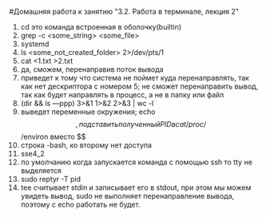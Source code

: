 #Домашняя работа к занятию "3.2. Работа в терминале, лекция 2"

1. cd это команда встроенная в оболочку(builtin)
2. grep -с <some_string> <some_file>
3. systemd
4. ls <some_not_created_folder> 2>/dev/pts/1
5. cat <1.txt >2.txt
6. да, сможем, перенаправив поток вывода
7. приведет к тому что система не поймет куда перенаправлять, так как нет дескриптора с номером 5; не сможет перенаправить вывод, так как будет направлять в процесс, а не в папку или файл
8. (dir && ls —ppp) 3>&1 1>&2 2>&3 | wc -l
9. выведет переменные окружения; echo $$, подставить полученный PID в cat /proc/$$/environ вместо $$
10. строка -bash, ко второму нет доступа
11. sse4_2
12. по умолчанию когда запускается команда с помощью ssh то tty не выделяется
13. sudo reptyr -T pid
14. tee считывает stdin и записывает его в stdout, при этом мы можем увидеть вывод, sudo не выполняет перенаправление вывода, поэтому с echo работать не будет.